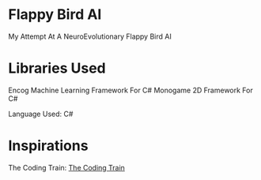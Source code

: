 # Flappy Bird AI
My Attempt At A NeuroEvolutionary Flappy Bird AI

# Libraries Used
Encog Machine Learning Framework For C#
Monogame 2D Framework For C#

Language Used: C#

# Inspirations
The Coding Train: [The Coding Train](https://www.youtube.com/@thecodingtrain)
